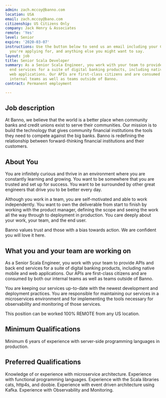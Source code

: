 ```yaml
---
admin: zach.mccoy@banno.com
location: USA
email: zach.mccoy@bano.com
citizenship: US Citizens Only
company: Jack Henry & Associates
remote: 'Yes'
level: Senior
expire: '2020-03-07'
instructions: Use the button below to send us an email including your CV, the position
  you're applying for, and anything else you might want to say.
layout: job
title: Senior Scala Developer
summary: As a Senior Scala Engineer, you work with your team to provide APIs and back
  end services for a suite of digital banking products, including native mobile and
  web applications. Our APIs are first-class citizens and are consumed by both our
  internal teams as well as teams outside of Banno.
contract: Permanent employment

---
```


<!-- break -->




## Job description
At Banno, we believe that the world is a better place when community banks and credit unions exist to serve their communities. Our mission is to build the technology that gives community financial institutions the tools they need to compete against the big banks. Banno is redefining the relationship between forward-thinking financial institutions and their customers.

## About You

You are infinitely curious and thrive in an environment where you are constantly learning and growing. You want to be somewhere that you are trusted and set up for success.  You want to be surrounded by other great engineers that drive you to be better every day.

Although you work in a team, you are self-motivated and able to work independently. You want to own the deliverable from start to finish by working with the product manager, defining the scope and seeing the work all the way through to deployment in production. You care deeply about your work, your team, and the end user.

Banno values trust and those with a bias towards action.  We are confident you will love it here.

## What you and your team are working on

As a Senior Scala Engineer, you work with your team to provide APIs and back end services for a suite of digital banking products, including native mobile and web applications. Our APIs are first-class citizens and are consumed by both our internal teams as well as teams outside of Banno.

You are keeping our services up-to-date with the newest development and deployment practices. You are responsible for maintaining our services in a microservices environment and for implementing the tools necessary for observability and monitoring of those services.

This position can be worked 100% REMOTE from any US location.

## Minimum Qualifications

Minimum 6 years of experience with server-side programming languages in production.

## Preferred Qualifications

Knowledge of or experience with microservice architecture.
Experience with functional programming languages. 
Experience with the Scala libraries cats, http4s, and doobie.
Experience with event driven architecture using Kafka.
Experience with Observability and Monitoring.
